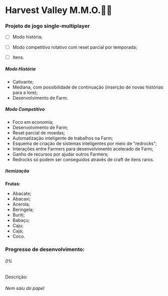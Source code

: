 # Harvest Valley M.M.O.🌾🌱

### Projeto de jogo single-multiplayer

- [ ] Modo história;
- [ ] Modo competitivo rotativo com reset parcial por temporada;
- [ ] Itens.


##### Modo História
- Cativante;
- Mediana, com possibilidade de continuação (inserção de novas histórias para a lore);
- Desenvolvimento de Farm.


##### Modo Competitivo

- Foco em economia;
- Desenvolvimento de Farm;
- Reset parcial de moedas;
- Automatização inteligente de trabalhos na Farm;
- Esquema de criação de sistemas inteligentes por meio de "redrocks";
- Interações entre Farmers para desenvolvimento acelerado de Farm;
- Ganho de recursos por ajudar outros Farmers;
- Redrocks só podem ser conseguidos através de craft de itens raros.

##### Itemização

**Frutas:**

- Abacate;
- Abacaxi;
- Acerola;
- Beringela;
- Buriti;
- Babaçu;
- Caju;
- Cajá;
- Coco.


### Progresso de desenvolvimento:

###### 0%


Descrição:

###### Nem saiu do papel
